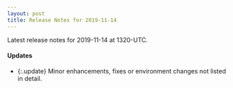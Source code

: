 ```yaml
---
layout: post
title: Release Notes for 2019-11-14
---
```


Latest release notes for 2019-11-14 at 1320-UTC.

<div class='updates' markdown='1'>

#### Updates

- {:.update} Minor enhancements, fixes or environment changes not listed in detail.

</div>


